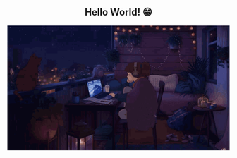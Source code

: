 <div align="center"><h2> Hello World! 😁 </h2></div>

<div align="center">
    <img width="750" title="lofi study" src="https://github.com/adrianefelicio/adrianefelicio/blob/main/lofi.gif?raw=true"/>
</div><br>
